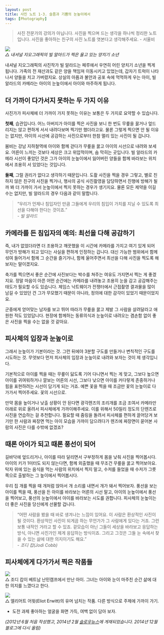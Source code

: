 ```yaml
---
layout: post
title: 사진 노트 1-3. 슬픔과 기쁨의 눈높이에서
tags: [Photography] 
---
```


> 사진 전문가의 강의가 아닙니다. 사진을 찍으며 드는 생각을 하나씩 정리한 노트입니다. 사진을 좋아하는 친구의 사진 노트를 엿본다고 생각해주세요. - 서울비

![](https://lh3.googleusercontent.com/-3S6ZxpmJzrA/VImc1Q8s5AI/AAAAAAABTOs/A_XDcEy-kg8/s0/a.jpg)   
*△ 내셔널 지오그래픽의 빌 알아드가 찍은 울고 있는 양치기 소년*

내셔널 지오그래픽의 사진작가 빌 알라드는 페루에서 우연히 어린 양치기 소년을 찍게 됩니다. 가족의 전 재산과도 같은 양을 책임져 이동시키고 있었는데, 갑자기 트럭이 나타나서 양들을 치고 가버렸지요. 상실의 아픔과 불안과 공포 속에 먹먹하게 우는 아이, 빌 알라드의 카메라는 아이의 눈높이에서 아이와 마주하게 됩니다.

## 더 가까이 다가서지 못하는 두 가지 이유

<div id="toc"><p class="toc_title"></p></div> 

사진가가 피사체에 더 가까이 가지 못하는 이유는 보통은 두 가지로 요약할 수 있습니다.

**첫째**, 습관입니다. 어느 아버지가 아이를 찍은 사진을 보니 한 번도 무릎을 꿇거나 엎드리지는 않고 편하게 서서 내려다보며 찍기만 했더라고요. 물론 그렇게 찍으면 안 될 이유는 없지만, 아이의 시선에 공감하는 사진으로부터 한참 멀리 있는 사진이 될 겁니다.

붐비는 강남 지하철역에 아이와 함께 걷다가 무릎을 꿇고 아이의 시선으로 내려와 보세요. 어른이 느끼는 것보다 세상은 크고 위압적이며, 숨 막히는 곳입니다. 빌 알라드의 카메라 시선이 좋았던 것은 그가 아이의 눈높이에서 잃어버린 양들을 함께 바라보는 위치에서 조용히 서 있었다는 것입니다.

**둘째**, 그럴 권리가 없다고 생각하기 때문입니다. 도촬 사진을 찍을 경우 그렇고, 별로 친하지 않은 친구의 사진을 찍거나, 행사의 공식 사진촬영을 담당하면서 진행에 방해가 될까 봐 더 가까이 가서 눈높이에서 찍지 못하는 경우가 생기지요. 물론 모든 제약을 이길 수는 없지만, 빌 알라드의 경우 다음과 같이 말합니다.

> “우리가 언제나 침입자인 만큼 그들에게 우리의 침입이 가치를 지닐 수 있도록 최선을 다해야 한다는 것이죠.”   
*\- 빌 알라드*

## 카메라를 든 침입자의 예의: 최선을 다해 공감하기

즉, 내가 없었더라면 더 조용하고 깨끗했을 이 시간에 카메라를 가지고 여기 있게 되어 무언가 방해가 되고 있다는 사실을 편하게 인정하는 겁니다. 대신 가능한 범위에서 함께 섞여 들어가서 함께 그 순간을 즐기거나, 함께 울어주면서 최선을 다해 사진을 찍도록 해보자는 말이겠지요.

축가를 찍으면서 좋은 순간에 사진보다는 박수를 쳐주는 여유도 가지면서 찍는 게 좋겠지요. 정말 마음이 아픈 어떤 순간에는 카메라를 내려놓고 조용히 눈을 감고 공감해주는 태도가 필요할 수도 있습니다. 제임스 낙트웨이가 전쟁터에서 근접촬영 결과물을 많이 남길 수 있었던 건 그가 무모했기 때문이 아니라, 정의에 대한 감각이 있었기 때문이었지요.

군중에게 얻어맞는 남자를 보고 뛰어 따라가 무릎을 꿇고 제발 그 사람을 살려달라고 애원한 적도 있었답니다. 현장에 함께하는 동류의식과 눈높이로 내려오는 겸손함 없이 좋은 사진을 찍을 수는 없을 것 같아요.

## 피사체의 입장과 눈높이로

그래서 눈높이가 기본이라는 것. 그런 뒤에야 3분할 구도를 만들거나 변칙적인 구도를 시도하는 것. 무엇보다 먼저 피사체의 입장과 눈높이로 내려와 보자는 것이 제 생각입니다.

기본적으로 아이를 찍을 때는 무릎이 닳도록 기어 다니면서 찍는 게 맞고, 그보다 높으면 아이를 귀여워하거나 깔보는 어른의 시선, 그보다 낮으면 아이를 커다랗게 존중하거나 힘을 표현하려는 시선이 담기게 되는 거죠. 예쁜 꽃을 찍을 때 조금만 꽃의 눈높이로 다가가서 찍어주세요. 꽃의 시선으로.

만약 몸을 높이거나 낮출 상황이 안 된다면 광각렌즈의 조리개를 조금 조여서 카메라만 아래로 위로 올려서 피사체에게 가까이해주세요. 이를 위해서 50밀리 정도의 단렌즈로 사진을 연습하는 걸 추천합니다. 필요할 때 줌링을 돌려서 피사체를 편하게 끌어당겨 보기만 한 사람과 짜장면 먹는 아이 모습을 가까이 담으려다가 렌즈에 짜장면이 묻어본 사람의 사진은 다를 수밖에 없겠죠?

## 때론 아이가 되고 때론 풍선이 되어

길바닥에 엎드리거나, 아이를 따라 달리면서 구부정하게 몸을 낮춰 사진을 찍어봅시다. 아이의 키가 1미터도 되지 않는다면, 함께 외출했을 때 무조건 무릎을 꿇고 찍어보아요. 탁자 위에 있는 음식을 먹는 사람의 위치에서 찍지 말고, 수저를 들었을 때 수저가 그릇 쪽으로 출발하는 그 높이에서 찍어봅시다.

우리 집 개를 찍을 때 개처럼 앉아서 개 소리를 내면서 개가 돼서 찍어보자. 풍선을 보는 아이를 찍을 때, 풍선을 든 아이를 바라보는 어른의 시선 말고, 아이의 눈높이에서 풍선을 찍어보고, 풍선의 눈높이에서 아이를 바라보는 시도를 권합니다. 피사체의 눈높이는 더 좋은 사진을 당신에게 선물할 겁니다.

> “어떤 사람을 봤을 때 바로 생겨나는 느낌이 있어요. 이 사람은 환상적인 사진이 될 것이다. 환상적인 사진이 되게끔 하는 무언가가 그 사람에게 있다는 거죠. 그런 보통 내적인 거라고 할 수 있죠. 겉모습이 아닌 그들이 세상을 바라보고 응답하는 방식, 아니면 사진가인 제게 응답하는 방식이죠. 그리고 그것은 그들 눈 속에서 찾을 수 있는 삶에 대한 의지이기도 해요.”    
*\- 조디 캅(Jodi Cobb)*

## 피사체에게 다가가서 찍은 작품들


![](https://lh4.googleusercontent.com/-OK-bo5yOs-8/VImdZWl939I/AAAAAAABTO0/MY5WFYmQH5E/s0/bb.jpg)   
△ 조디 캅이 베트남 난민캠프에서 만난 아이. 그녀는 아이와 눈이 마주친 순간 삶에 대한 의지를 느꼈다고 한다.

![](https://lh5.googleusercontent.com/-aE80oc5G4_M/VImdgVrGNCI/AAAAAAABTO8/n-hDuR8AfBQ/s0/ccc.jpg)   
△ 엘리어트 어윗(Eliot Erwitt)의 유머 넘치는 작품. 다른 방식으로 주제에 가까이 가기.

- 도전 과제 좋아하는 얼굴을 화면 가득, 여백 없이 담아 보자.



*(2012년 6월 처음 작성했고, 2014년 2월 [슬로우뉴스](http://slownews.kr/18993)에 게재되었습니다. 2014년 12월 블로그에 다시 올림)*
